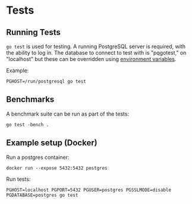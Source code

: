 # Tests

## Running Tests

`go test` is used for testing. A running PostgreSQL server is required, with the
ability to log in. The database to connect to test with is "pqgotest," on
"localhost" but these can be overridden using
[environment variables](https://www.postgresql.org/docs/9.3/static/libpq-envars.html).

Example:

```
PGHOST=/run/postgresql go test
```

## Benchmarks

A benchmark suite can be run as part of the tests:

```
go test -bench .
```

## Example setup (Docker)

Run a postgres container:

```
docker run --expose 5432:5432 postgres
```

Run tests:

```
PGHOST=localhost PGPORT=5432 PGUSER=postgres PGSSLMODE=disable PGDATABASE=postgres go test
```
